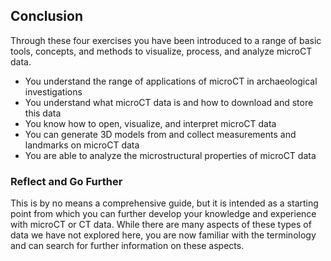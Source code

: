 ## Conclusion
Through these four exercises you have been introduced to a range of basic tools, concepts, and methods to visualize, process, and analyze microCT data. 
<ul>
  <li>You understand the range of applications of microCT in archaeological investigations</li>
  <li>You understand what microCT data is and how to download and store this data</li>
  <li>You know how to open, visualize, and interpret microCT data</li>
  <li>You can generate 3D models from and collect measurements and landmarks on microCT data</li>
  <li>You are able to analyze the microstructural properties of microCT data</li>
</ul>

### Reflect and Go Further
This is by no means a comprehensive guide, but it is intended as a starting point from which you can further develop your knowledge and experience with microCT or CT data. While there are many aspects of these types of data we have not explored here, you are now familiar with the terminology and can search for further information on these aspects. 
